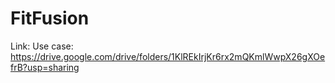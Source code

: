# FitFusion
Link: Use case: https://drive.google.com/drive/folders/1KlREkIrjKr6rx2mQKmlWwpX26gXOefrB?usp=sharing
